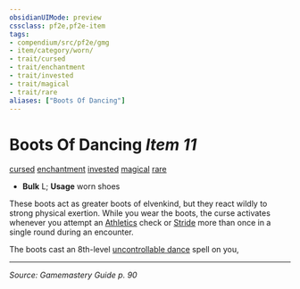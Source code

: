 ```yaml
---
obsidianUIMode: preview
cssclass: pf2e,pf2e-item
tags:
- compendium/src/pf2e/gmg
- item/category/worn/
- trait/cursed
- trait/enchantment
- trait/invested
- trait/magical
- trait/rare
aliases: ["Boots Of Dancing"]
---
```

# Boots Of Dancing *Item 11*  
[cursed](cursed-gmg.md "Cursed Item Trait")  [enchantment](enchantment.md "Enchantment School Trait")  [invested](invested.md "Invested Item Trait")  [magical](magical.md "Magical Item Trait")  [rare](rare.md "Rare Rarity Trait")  

- **Bulk** L; **Usage** worn shoes

These boots act as greater boots of elvenkind, but they react wildly to strong physical exertion. While you wear the boots, the curse activates whenever you attempt an [Athletics](skills.md#Athletics) check or [Stride](stride.md) more than once in a single round during an encounter.

The boots cast an 8th-level [uncontrollable dance](uncontrollable-dance.md) spell on you,


---
*Source: Gamemastery Guide p. 90*